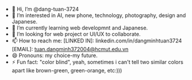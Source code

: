 - 👋 Hi, I’m @dang-tuan-3724
- 👀 I’m interested in AI, new phone, technology, photography, design and Japanese.
- 🌱 I’m currently learning web developmnt and Japanese.
- 💞️ I’m looking for web project or UI/UX to collaborate.
- 📫 How to reach me: [LINKED IN]: linkedin.com/in/dangminhtuan3724 [EMAIL]: tuan.dangminh372004@hcmut.edu.vn
- 😄 Pronouns: my choice-my future.
- ⚡ Fun fact: "color blind", yeah, sometimes i can't tell two similar colors apart like brown-green, green-orange, etc:)))

<!---
dang-tuan-3724/dang-tuan-3724 is a ✨ special ✨ repository because its `README.md` (this file) appears on your GitHub profile.
You can click the Preview link to take a look at your changes.
--->
